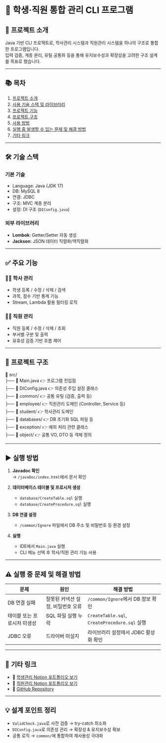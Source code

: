 # 👥 학생·직원 통합 관리 CLI 프로그램

## 📌 프로젝트 소개
Java 기반 CLI 프로젝트로, 학사관리 시스템과 직원관리 시스템을 하나의 구조로 통합한 프로그램입니다.  
입력 검증, 계층 분리, 유틸 공통화 등을 통해 유지보수성과 확장성을 고려한 구조 설계를 목표로 했습니다.

---

## 📚 목차
1. [프로젝트 소개](#📌-프로젝트-소개)
2. [사용 기술 스택 및 라이브러리](#🛠-기술-스택)
3. [프로젝트 기능](#✅-주요-기능)
4. [프로젝트 구조](#📁-프로젝트-구조)
5. [사용 방법](#▶-실행-방법)
6. [실행 중 발생할 수 있는 문제 및 해결 방법](#⚠️-실행-중-문제-및-해결-방법)
7. [기타 링크](#🔗-기타-링크)

---

## 🛠 기술 스택

### **기본 기술**
- Language: Java (JDK 17)
- DB: MySQL 8
- 연결: JDBC
- 구조: MVC 계층 분리
- 설정: DI 구조 (`DIConfig.java`)

### **외부 라이브러리**
- **Lombok**: Getter/Setter 자동 생성
- **Jackson**: JSON 데이터 직렬화/역직렬화

---

## ✅ 주요 기능

### 👨‍🎓 학사 관리
- 학생 등록 / 수정 / 삭제 / 검색
- 과목, 점수 기반 통계 기능
- Stream, Lambda 활용 필터링 로직

### 🧑‍💼 직원 관리
- 직원 등록 / 수정 / 삭제 / 조회
- 부서별 구분 및 출력
- 유효성 검증 기반 흐름 제어

---

## 📁 프로젝트 구조

📁 src/<br>
├── 📄 Main.java             👉 프로그램 진입점<br>
├── 📄 DIConfig.java         👉 의존성 주입 설정 클래스<br>
├── 📁 common/              👉 공통 유틸 (검증, 출력 등)<br>
├── 📁 employee/            👉 직원관리 도메인 (Controller, Service 등)<br>
├── 📁 student/             👉 학사관리 도메인<br>
├── 📁 databases/           👉 DB 초기화 SQL 파일 등<br>
├── 📁 exception/           👉 예외 처리 관련 클래스<br>
├── 📁 object/              👉 공통 VO, DTO 등 객체 정의<br>

---

## ▶ 실행 방법

1. **Javadoc 확인**  
   → `/javaDoc/index.html`에서 문서 확인

2. **데이터베이스 테이블 및 프로시저 생성**  
   - `database/CreateTable.sql` 실행  
   - `database/CreateProcedure.sql` 실행  

3. **DB 연결 설정**  
   - `/common/Ignore` 파일에서 DB 주소 및 비밀번호 등 환경 설정

4. **실행**  
   - IDE에서 `Main.java` 실행  
   - CLI 메뉴 선택 후 학사/직원 관리 기능 사용

---

## ⚠️ 실행 중 문제 및 해결 방법

| 문제 | 원인 | 해결 방법 |
|------|------|------------|
| DB 연결 실패 | 잘못된 커넥션 설정, 비밀번호 오류 | `/common/Ignore`에서 DB 정보 확인 |
| 테이블 또는 프로시저 미생성 | SQL 파일 실행 누락 | `CreateTable.sql`, `CreateProcedure.sql` 실행 |
| JDBC 오류 | 드라이버 미설치 | 라이브러리 설정에서 JDBC 활성화 확인 |

---


## 🔗 기타 링크
- 🔗 [학생관리 Notion 포트폴리오 보기](https://scientific-monkey-6c4.notion.site/Team-1842e3ff653581e999c2e73333a6cddf?pvs=74)
- 🔗 [직원관리 Notion 포트폴리오 보기](https://scientific-monkey-6c4.notion.site/Team-1842e3ff6535812d9971d4616b64945c?pvs=74)
- 🔗 [GitHub Repository](https://github.com/dlwjdtjq001/managements_program)
---

## 💡 설계 포인트 정리
- `ValidCheck.java`로 사전 검증 → try-catch 최소화
- `DIConfig.java`로 의존성 관리 → 확장성 & 유지보수성 확보
- 공통 로직 → `common/`에 통합하여 재사용성 극대화
